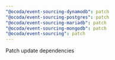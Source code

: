 ```yaml
---
"@ocoda/event-sourcing-dynamodb": patch
"@ocoda/event-sourcing-postgres": patch
"@ocoda/event-sourcing-mariadb": patch
"@ocoda/event-sourcing-mongodb": patch
"@ocoda/event-sourcing": patch
---
```


Patch update dependencies
